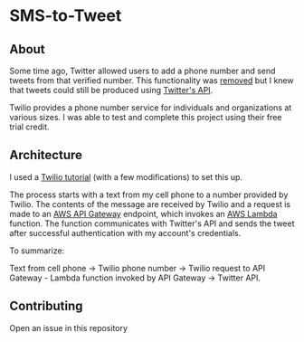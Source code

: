 # SMS-to-Tweet

## About

Some time ago, Twitter allowed users to add a phone number and send tweets from that verified number. This functionality was [removed](https://mashable.com/article/twitter-sms-changes-account-removals/) but I knew that tweets could still be produced using [Twitter's API](https://developer.twitter.com/en/docs).

Twilio provides a phone number service for individuals and organizations at various sizes. I was able to test and complete this project using their free trial credit.

## Architecture

I used a [Twilio tutorial](https://www.twilio.com/docs/sms/tutorials/how-to-receive-and-reply-python-amazon-lambda) (with a few modifications) to set this up.

The process starts with a text from my cell phone to a number provided by Twilio. The contents of the message are received by Twilio and a request is made to an [AWS API Gateway](https://aws.amazon.com/api-gateway/) endpoint, which invokes an [AWS Lambda](https://aws.amazon.com/lambda/) function. The function communicates with Twitter's API and sends the tweet after successful authentication with my account's credentials.

To summarize:

Text from cell phone -> Twilio phone number -> Twilio request to API Gateway - Lambda function invoked by API Gateway -> Twitter API.

## Contributing

Open an issue in this repository